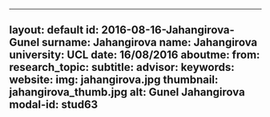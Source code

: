 ---
layout: default 
id: 2016-08-16-Jahangirova-Gunel
surname: Jahangirova
name: Jahangirova
university: UCL
date: 16/08/2016
aboutme: 
from: 
research_topic: 
subtitle: 
advisor: 
keywords: 
website: 
img: jahangirova.jpg
thumbnail: jahangirova_thumb.jpg
alt: Gunel Jahangirova
modal-id: stud63
------
